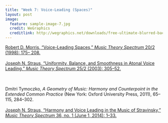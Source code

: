 ```yaml
---
title: "Week 7: Voice-Leading (Spaces)"
layout: post
image:
  feature: sample-image-7.jpg
  credit: WeGraphics
  creditlink: http://wegraphics.net/downloads/free-ultimate-blurred-background-pack/
---
```


[Robert D. Morris, “Voice-Leading Spaces,” *Music Theory Spectrum* 20/2 (1998): 175– 208.](https://www.dropbox.com/s/31eur6dfd1sr72e/Morris-Voice-Leading%20Spaces%20%281998%29.pdf?dl=0) 
<br><br>
[Joseph N. Straus, “Uniformity, Balance, and Smoothness in Atonal Voice Leading,” *Music Theory Spectrum* 25/2 (2003): 305–52.](https://www.dropbox.com/s/vi1fvd63ix8ziuh/Straus-Uniformity%2C%20Balance%2C%20and%20Smoothness%20in%20Atonal%20Voice%20Leading%20%282003%29.pdf?dl=0) 

<br><br>
Dmitri Tymoczko, *A Geometry of Music: Harmony and Counterpoint in the Extended Common Practice* (New York: Oxford University Press, 2011), 65–115, 284–302.
<br><br>
[Joseph N. Straus, “Harmony and Voice Leading in the Music of Stravinsky,” *Music Theory Spectrum* 36, no. 1 (June 1, 2014): 1–33.](https://www.dropbox.com/s/8cjoo0x01zh8hrr/Straus%20-%202014%20-%20Harmony%20and%20Voice%20Leading%20in%20the%20Music%20of%20Stravins2.pdf?dl=0)